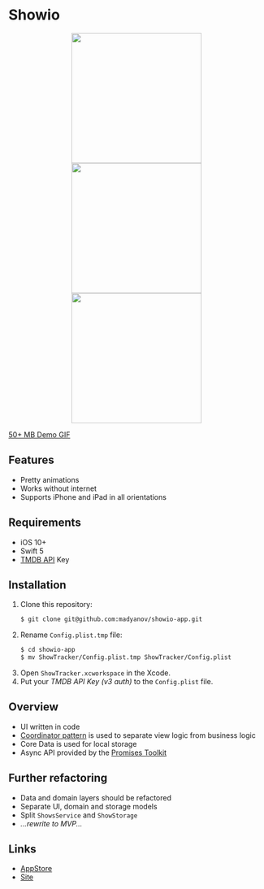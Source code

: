 # Showio

<p align="center">
    <img src="assets/screen-1.png" width="256" />
    <img src="assets/screen-2.png" width="256" />
    <img src="assets/screen-3.png" width="256" />
</p>

[50+ MB Demo GIF](assets/demo.gif)

## Features

- Pretty animations
- Works without internet
- Supports iPhone and iPad in all orientations

## Requirements

- iOS 10+
- Swift 5
- [TMDB API](https://www.themoviedb.org/documentation/api) Key

## Installation

1. Clone this repository:
    ```bash
    $ git clone git@github.com:madyanov/showio-app.git
    ```
2. Rename `Config.plist.tmp` file:
    ```bash
    $ cd showio-app
    $ mv ShowTracker/Config.plist.tmp ShowTracker/Config.plist
    ```
3. Open `ShowTracker.xcworkspace` in the Xcode.
4. Put your *TMDB API Key (v3 auth)* to the `Config.plist` file.

## Overview

- UI written in code
- [Coordinator pattern](http://khanlou.com/2015/10/coordinators-redux/) is used to separate view logic from business logic
- Core Data is used for local storage
- Async API provided by the [Promises Toolkit](https://github.com/madyanov/Promises)

## Further refactoring

- Data and domain layers should be refactored
- Separate UI, domain and storage models
- Split `ShowsService` and `ShowStorage`
- *...rewrite to MVP...*

## Links

- [AppStore](https://itunes.apple.com/app/id1445035408)
- [Site](https://madyanov.github.io/showio/)
